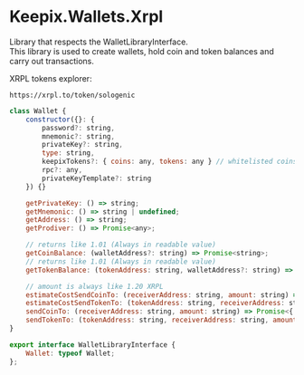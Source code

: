 # Keepix.Wallets.Xrpl

Library that respects the WalletLibraryInterface.  
This library is used to create wallets, hold coin and token balances and carry out transactions.

XRPL tokens explorer:

```https://xrpl.to/token/sologenic```  

```js
class Wallet {
    constructor({}: {
        password?: string,
        mnemonic?: string,
        privateKey?: string,
        type: string,
        keepixTokens?: { coins: any, tokens: any } // whitelisted coins & tokens
        rpc?: any,
        privateKeyTemplate?: string
    }) {}

    getPrivateKey: () => string;
    getMnemonic: () => string | undefined;
    getAddress: () => string;
    getProdiver: () => Promise<any>;

    // returns like 1.01 (Always in readable value)
    getCoinBalance: (walletAddress?: string) => Promise<string>;
    // returns like 1.01 (Always in readable value)
    getTokenBalance: (tokenAddress: string, walletAddress?: string) => Promise<string>;

    // amount is always like 1.20 XRPL
    estimateCostSendCoinTo: (receiverAddress: string, amount: string) => Promise<{ success: boolean, description: string }>;
    estimateCostSendTokenTo: (tokenAddress: string, receiverAddress: string, amount: string) => Promise<{ success: boolean, description: string }>;
    sendCoinTo: (receiverAddress: string, amount: string) => Promise<{ success: boolean, description: string }>;
    sendTokenTo: (tokenAddress: string, receiverAddress: string, amount: string) => Promise<{ success: boolean, description: string }>;
}

export interface WalletLibraryInterface {
    Wallet: typeof Wallet;
};
```
